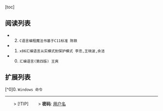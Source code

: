 [toc]
    

## 阅读列表

- 2. `C语言编程魔法书基于C11标准 陈轶`  
- 1. `x86汇编语言从实模式到保护模式 李忠,王晓波,余洁`  
- 0. `汇编语言(第四版) 王爽`  
    
## 扩展列表

[^0]0. `Windows 命令`  
    

***  
　　> [!TIP]
　　> **密码**: [用户名](https://github.com/wjshan0808)   

